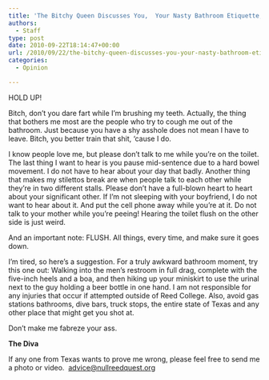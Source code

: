 ```yaml
---
title: 'The Bitchy Queen Discusses You,  Your Nasty Bathroom Etiquette, and Why Ya’ Need to Fix It'
authors: 
  - Staff
type: post
date: 2010-09-22T18:14:47+00:00
url: /2010/09/22/the-bitchy-queen-discusses-you-your-nasty-bathroom-etiquette-and-why-ya-need-to-fix-it/
categories:
  - Opinion

---
```

HOLD UP!

Bitch, don’t you dare fart while I’m brushing my teeth. Actually, the thing that bothers me most are the people who try to cough me out of the bathroom. Just because you have a shy asshole does not mean I have to leave. Bitch, you better train that shit, ‘cause I do.

I know people love me, but please don’t talk to me while you’re on the toilet. The last thing I want to hear is you pause mid-sentence due to a hard bowel movement. I do not have to hear about your day that badly. Another thing that makes my stilettos break are when people talk to each other while they’re in two different stalls. Please don’t have a full-blown heart to heart about your significant other. If I’m not sleeping with your boyfriend, I do not want to hear about it. And put the cell phone away while you’re at it. Do not talk to your mother while you’re peeing! Hearing the toilet flush on the other side is just weird.

And an important note: FLUSH. All things, every time, and make sure it goes down.

I’m tired, so here’s a suggestion. For a truly awkward bathroom moment, try this one out: Walking into the men’s restroom in full drag, complete with the five-inch heels and a boa, and then hiking up your miniskirt to use the urinal next to the guy holding a beer bottle in one hand. I am not responsible for any injuries that occur if attempted outside of Reed College. Also, avoid gas stations bathrooms, dive bars, truck stops, the entire state of Texas and any other place that might get you shot at.

Don’t make me fabreze your ass.

**The Diva**

If any one from Texas wants to prove me wrong, please feel free to send me a photo or video.  [&#x61;&#x64;&#x76;&#x69;&#x63;&#x65;&#x40;<span class="oe_displaynone">null</span>&#x72;&#x65;&#x65;&#x64;&#x71;&#x75;&#x65;&#x73;&#x74;&#x2e;&#x6f;&#x72;&#x67;][1]

 [1]: mailto:&#x61;&#x64;&#x76;&#x69;&#x63;&#x65;&#x40;&#x72;&#x65;&#x65;&#x64;&#x71;&#x75;&#x65;&#x73;&#x74;&#x2e;&#x6f;&#x72;&#x67;